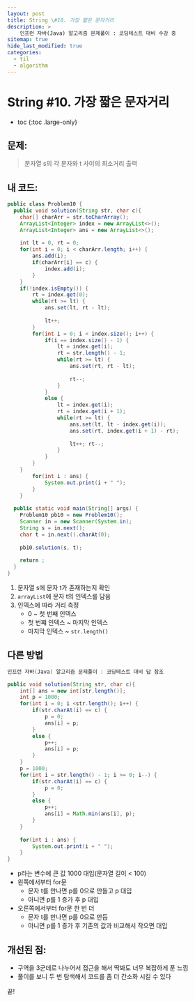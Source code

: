 ```yaml
---
layout: post
title: String \#10. 가장 짧은 문자거리
description: >
    인프런 자바(Java) 알고리즘 문제풀이 : 코딩테스트 대비 수강 중
sitemap: true
hide_last_modified: true
categories:
  - til
  - algorithm
---
```


# String \#10. 가장 짧은 문자거리

* toc
{:toc .large-only}

## 문제: 

> 문자열 s의 각 문자와 t 사이의 최소거리 출력

## 내 코드:

```java
public class Problem10 {
  public void solution(String str, char c){
	char[] charArr = str.toCharArray();
	ArrayList<Integer> index = new ArrayList<>();
	ArrayList<Integer> ans = new ArrayList<>();
	
	int lt = 0, rt = 0;
	for(int i = 0; i < charArr.length; i++) {
		ans.add(i);
		if(charArr[i] == c) {
			index.add(i);
		}
	}
	if(!index.isEmpty()) {
		rt = index.get(0);
		while(rt >= lt) {
			ans.set(lt, rt - lt);
			
			lt++;
		}
		for(int i = 0; i < index.size(); i++) {
			if(i == index.size() - 1) {
				lt = index.get(i);
				rt = str.length() - 1;
				while(rt >= lt) {
					ans.set(rt, rt - lt);
					
					rt--;
				}
			}
			else {
				lt = index.get(i);
				rt = index.get(i + 1);
				while(rt >= lt) {
					ans.set(lt, lt - index.get(i));
					ans.set(rt, index.get(i + 1) - rt);
					
					lt++; rt--;
				}
			}
		}
	}
		for(int i : ans) {
			System.out.print(i + " ");
		}
  	}
  
  public static void main(String[] args) {
    Problem10 pb10 = new Problem10();
    Scanner in = new Scanner(System.in);
    String s = in.next();
    char t = in.next().charAt(0);
    
    pb10.solution(s, t);
      
    return ;
  }
}
```
1. 문자열 s에 문자 t가 존재하는지 확인
2. `arrayList`에 문자 t의 인덱스를 담음
3. 인덱스에 따라 거리 측정
	- 0 ~ 첫 번째 인덱스 
	- 첫 번쨰 인덱스 ~ 마지막 인덱스
	- 마지막 인덱스 ~ `str.length()`

## 다른 방법 

```java
인프런 자바(Java) 알고리즘 문제풀이 : 코딩테스트 대비 답 참조

public void solution(String str, char c){
	int[] ans = new int[str.length()];
	int p = 1000;
	for(int i = 0; i <str.length(); i++) {
		if(str.charAt(i) == c) {
			p = 0;
			ans[i] = p;
		}
		else {
			p++;
			ans[i] = p;
		}
	}
	p = 1000;
	for(int i = str.length() - 1; i >= 0; i--) {
		if(str.charAt(i) == c) {
			p = 0;
		}
		else {
			p++;
			ans[i] = Math.min(ans[i], p);
		}
	}
	
	for(int i : ans) {
		System.out.print(i + " ");
	}
}
```
- p라는 변수에 큰 값 1000 대입(문자열 길이 < 100)
- 왼쪽에서부터 for문
	- 문자 t를 만나면 p를 0으로 만들고 p 대입
	- 아니면 p를 1 증가 후 p 대입
- 오른쪽에서부터 for문 한 번 더
	- 문자 t를 만나면 p를 0으로 만듬
	- 아니면 p를 1 증가 후 기존의 값과 비교해서 작으면 대입

## 개선된 점:
- 구역을 3군데로 나누어서 접근을 해서 딱봐도 너무 복잡하게 푼 느낌
- 풀이를 보니 두 번 탐색해서 코드를 좀 더 간소화 시킬 수 있다 

끝!